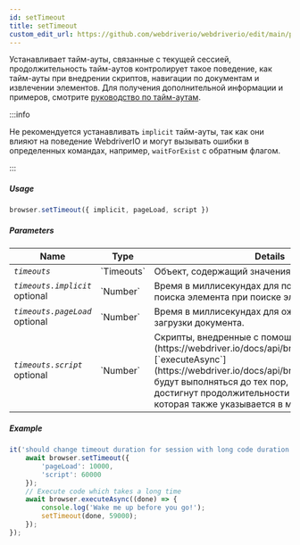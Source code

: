 ```yaml
---
id: setTimeout
title: setTimeout
custom_edit_url: https://github.com/webdriverio/webdriverio/edit/main/packages/webdriverio/src/commands/browser/setTimeout.ts
---
```


Устанавливает тайм-ауты, связанные с текущей сессией, продолжительность тайм-аутов контролирует такое
поведение, как тайм-ауты при внедрении скриптов, навигации по документам и извлечении элементов.
Для получения дополнительной информации и примеров, смотрите [руководство по тайм-аутам](https://webdriver.io/docs/timeouts#selenium-timeouts).

:::info

Не рекомендуется устанавливать `implicit` тайм-ауты, так как они влияют на поведение WebdriverIO
и могут вызывать ошибки в определенных командах, например, `waitForExist` с обратным флагом.

:::

##### Usage

```js
browser.setTimeout({ implicit, pageLoad, script })
```

##### Parameters

<table>
  <thead>
    <tr>
      <th>Name</th><th>Type</th><th>Details</th>
    </tr>
  </thead>
  <tbody>
    <tr>
      <td><code><var>timeouts</var></code></td>
      <td>`Timeouts`</td>
      <td>Объект, содержащий значения тайм-аутов сессии</td>
    </tr>
    <tr>
      <td><code><var>timeouts.implicit</var></code><br /><span className="label labelWarning">optional</span></td>
      <td>`Number`</td>
      <td>Время в миллисекундах для повторения стратегии поиска элемента при поиске элемента.</td>
    </tr>
    <tr>
      <td><code><var>timeouts.pageLoad</var></code><br /><span className="label labelWarning">optional</span></td>
      <td>`Number`</td>
      <td>Время в миллисекундах для ожидания завершения загрузки документа.</td>
    </tr>
    <tr>
      <td><code><var>timeouts.script</var></code><br /><span className="label labelWarning">optional</span></td>
      <td>`Number`</td>
      <td>Скрипты, внедренные с помощью [`execute`](https://webdriver.io/docs/api/browser/execute) или [`executeAsync`](https://webdriver.io/docs/api/browser/executeAsync), будут выполняться до тех пор, пока они не достигнут продолжительности тайм-аута скрипта, которая также указывается в миллисекундах.</td>
    </tr>
  </tbody>
</table>

##### Example

```js title="setTimeout.js"
it('should change timeout duration for session with long code duration', async () => {
    await browser.setTimeout({
        'pageLoad': 10000,
        'script': 60000
    });
    // Execute code which takes a long time
    await browser.executeAsync((done) => {
        console.log('Wake me up before you go!');
        setTimeout(done, 59000);
    });
});
```